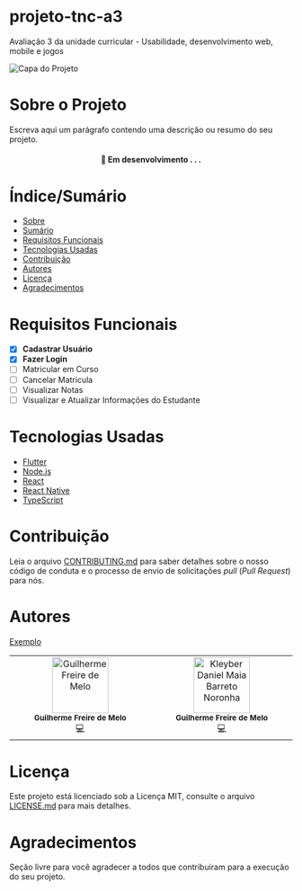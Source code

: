# projeto-tnc-a3
Avaliação 3 da unidade curricular - Usabilidade, desenvolvimento web, mobile e jogos


![Capa do Projeto](https://picsum.photos/850/280)

# Sobre o Projeto

Escreva aqui um parágrafo contendo uma descrição ou resumo do seu projeto.

<h4 align="center"> 
	🚧  Em desenvolvimento . . .
</h4>

# Índice/Sumário

* [Sobre](#sobre-o-projeto)
* [Sumário](#índice/sumário)
* [Requisitos Funcionais](#requisitos-funcionais)
* [Tecnologias Usadas](#tecnologias-usadas)
* [Contribuição](#contribuição)
* [Autores](#autores)
* [Licença](#licença)
* [Agradecimentos](#agradecimentos)


# Requisitos Funcionais 

- [x] **Cadastrar Usuário**
- [x] **Fazer Login**
- [ ] Matricular em Curso
- [ ] Cancelar Matricula
- [ ] Visualizar Notas
- [ ] Visualizar e Atualizar Informações do Estudante

# Tecnologias Usadas

- [Flutter](https://flutter.dev/)
- [Node.js](https://nodejs.org/en/)
- [React](https://pt-br.reactjs.org/)
- [React Native](https://reactnative.dev/)
- [TypeScript](https://www.typescriptlang.org/)

# Contribuição

Leia o arquivo [CONTRIBUTING.md](CONTRIBUTING.md) para saber detalhes sobre o nosso código de conduta e o processo de envio de solicitações *pull* (*Pull Request*) para nós.

# Autores

[Exemplo](https://github.com/testing-library/react-testing-library#contributors)
<table>
  <tbody>
    <tr>
      <td align="center" valign="top" width="14.28%"><img src="https://avatars.githubusercontent.com/u/60347462?v=4" width="100px;" alt="Guilherme Freire de Melo"/><br /><sub><b>Guilherme Freire de Melo</b></sub><br />💻
	      <td align="center" valign="top" width="14.28%"><img src="https://avatars.githubusercontent.com/u/118139372?v=4" width="100px;" alt="Kleyber Daniel Maia Barreto Noronha"/><br /><sub><b>Guilherme Freire de Melo</b></sub><br />💻
    </tr>
  </tbody>
</table>

# Licença

Este projeto está licenciado sob a Licença MIT,  consulte o arquivo [LICENSE.md](LICENSE.md) para mais detalhes.

# Agradecimentos

Seção livre para você agradecer a todos que contribuiram para a execução do seu projeto.
